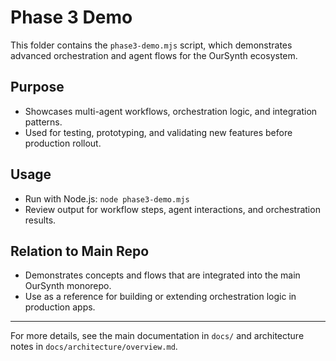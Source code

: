 
# Phase 3 Demo

This folder contains the `phase3-demo.mjs` script, which demonstrates advanced orchestration and agent flows for the OurSynth ecosystem.

## Purpose

- Showcases multi-agent workflows, orchestration logic, and integration patterns.
- Used for testing, prototyping, and validating new features before production rollout.

## Usage

- Run with Node.js: `node phase3-demo.mjs`
- Review output for workflow steps, agent interactions, and orchestration results.

## Relation to Main Repo

- Demonstrates concepts and flows that are integrated into the main OurSynth monorepo.
- Use as a reference for building or extending orchestration logic in production apps.

---

For more details, see the main documentation in `docs/` and architecture notes in `docs/architecture/overview.md`.
